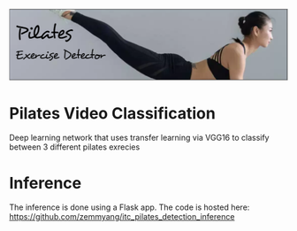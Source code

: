 ![logo.png](logo.png)
 
# Pilates Video Classification
Deep learning network that uses transfer learning via VGG16 to classify between 3 different pilates exrecies

# Inference

The inference is done using a Flask app. The code is hosted here: https://github.com/zemmyang/itc_pilates_detection_inference
